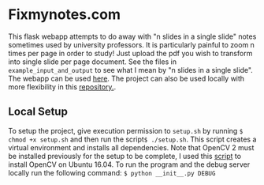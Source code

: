 # Fixmynotes.com

This flask webapp  attempts to do away with "n slides in a single slide" notes sometimes used by university professors. It is particularly painful to zoom n times per page in order to study! Just upload the pdf you wish to transform into single slide per page document. See the files in ```example_input_and_output``` to see what I mean by "n slides in a single slide". The webapp can be used [here](http://fixmynotes.com). The project can also be used locally with more flexibility in this [repository.](https://github.com/mariowr2/PDF_Splitter).

## Local Setup
To setup the project, give execution permission to ```setup.sh```  by running ```$ chmod +x setup.sh``` and then run the script```$ ./setup.sh```. This script creates a virtual environment and installs all dependencies. Note that OpenCV 2 must be installed previously for the setup to be complete, I used this [script](https://gist.github.com/arthurbeggs/06df46af94af7f261513934e56103b30) to install OpenCV on Ubuntu 16.04. To run the program and the debug server locally run the following command:
```$ python __init__.py DEBUG```


